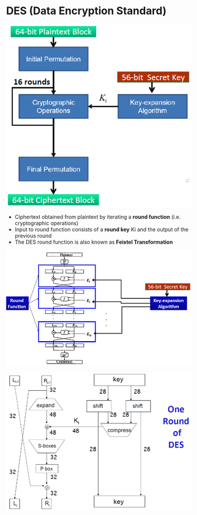 # DES \(Data Encryption Standard\)

![](../../.gitbook/assets/image%20%287%29.png)

* Ciphertext obtained from plaintext by iterating a **round function** \(i.e. cryptographic operations\) 
* Input to round function consists of a **round key** Ki and the output of the previous round 
* The DES round function is also known as **Feistel Transformation**



![](../../.gitbook/assets/image%20%2888%29.png)

![](../../.gitbook/assets/image%20%2887%29.png)

